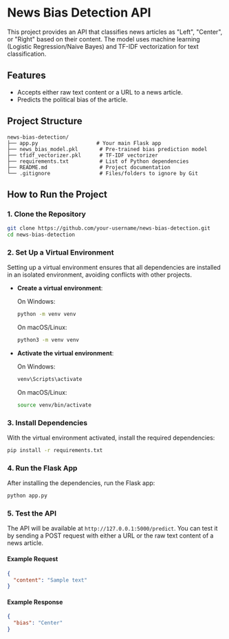 # News Bias Detection API

This project provides an API that classifies news articles as "Left", "Center", or "Right" based on their content. The model uses machine learning (Logistic Regression/Naive Bayes) and TF-IDF vectorization for text classification.

## Features

- Accepts either raw text content or a URL to a news article.
- Predicts the political bias of the article.

## Project Structure

```
news-bias-detection/
├── app.py                   # Your main Flask app
├── news_bias_model.pkl       # Pre-trained bias prediction model
├── tfidf_vectorizer.pkl      # TF-IDF vectorizer
├── requirements.txt          # List of Python dependencies
├── README.md                 # Project documentation
└── .gitignore                # Files/folders to ignore by Git
```

## How to Run the Project

### 1. Clone the Repository

```bash
git clone https://github.com/your-username/news-bias-detection.git
cd news-bias-detection
```

### 2. Set Up a Virtual Environment

Setting up a virtual environment ensures that all dependencies are installed in an isolated environment, avoiding conflicts with other projects.

- **Create a virtual environment**:
  
  On Windows:
  ```bash
  python -m venv venv
  ```

  On macOS/Linux:
  ```bash
  python3 -m venv venv
  ```

- **Activate the virtual environment**:

  On Windows:
  ```bash
  venv\Scripts\activate
  ```

  On macOS/Linux:
  ```bash
  source venv/bin/activate
  ```

### 3. Install Dependencies

With the virtual environment activated, install the required dependencies:

```bash
pip install -r requirements.txt
```

### 4. Run the Flask App

After installing the dependencies, run the Flask app:

```bash
python app.py
```

### 5. Test the API

The API will be available at `http://127.0.0.1:5000/predict`. You can test it by sending a POST request with either a URL or the raw text content of a news article.

#### Example Request

```json
{
  "content": "Sample text"
}
```

#### Example Response

```json
{
  "bias": "Center"
}
```
